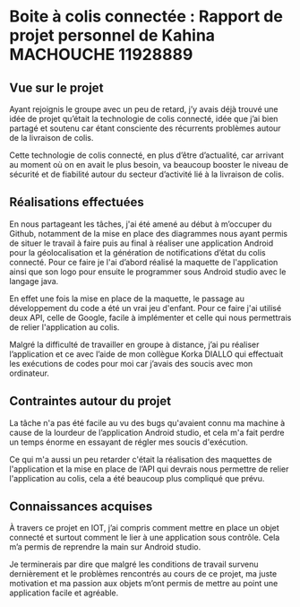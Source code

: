 # Boite à colis connectée : Rapport de projet personnel de Kahina MACHOUCHE 11928889

## Vue sur le projet

Ayant rejoignis le groupe avec un peu de retard, j’y avais déjà trouvé une idée de projet qu’était la technologie de colis connecté, idée que j’ai bien partagé et soutenu car étant consciente des récurrents problèmes autour de la livraison de colis. 

Cette technologie de colis connecté, en plus d’être d’actualité, car arrivant au moment où on en avait le plus besoin, va beaucoup booster le niveau de sécurité et de fiabilité autour du secteur d’activité lié à la livraison de colis.

## Réalisations effectuées

En nous partageant les tâches, j'ai été amené au début à m’occuper du Github, notamment de la mise en place des diagrammes nous ayant permis de situer le travail à faire puis au final à réaliser une application Android pour la géolocalisation et la génération de notifications d’état du colis connecté. Pour ce faire je l'ai d’abord réalisé la maquette de l'application ainsi que son logo pour ensuite le programmer sous Android studio avec le langage java.  

En effet une fois la mise en place de la maquette, le passage au développement du code a été un vrai jeu d'enfant. Pour ce faire j'ai utilisé deux API, celle de Google, facile à implémenter et celle qui nous permettrais de relier l'application au colis.

Malgré la difficulté de travailler en groupe à distance, j’ai pu réaliser l’application et ce avec l’aide de mon collègue Korka DIALLO qui effectuait les exécutions de codes pour moi car j’avais des soucis avec mon ordinateur. 

## Contraintes autour du projet

La tâche n'a pas été facile au vu des bugs qu'avaient connu ma machine à cause de la lourdeur de l’application Android studio, et cela m'a fait perdre un temps énorme en essayant de régler mes soucis d'exécution. 

Ce qui m'a aussi un peu retarder c'était la réalisation des maquettes de l'application et la mise en place de l’API qui devrais nous permettre de relier l'application au colis, cela a été beaucoup plus compliqué que prévu. 

## Connaissances acquises

À travers ce projet en IOT, j’ai compris comment mettre en place un objet connecté et surtout comment le lier à une application sous contrôle. Cela m’a permis de reprendre la main sur Android studio.

Je terminerais par dire que malgré les conditions de travail survenu dernièrement et le problèmes rencontrés au cours de ce projet, ma juste motivation et ma passion aux objets m’ont permis de mettre au point une application facile et agréable.
